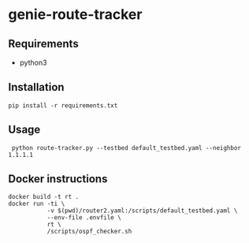 # genie-route-tracker

## Requirements

* python3

## Installation

```
pip install -r requirements.txt
```

## Usage

```
 python route-tracker.py --testbed default_testbed.yaml --neighbor 1.1.1.1
```


## Docker instructions

```
docker build -t rt .
docker run -ti \
           -v $(pwd)/router2.yaml:/scripts/default_testbed.yaml \
           --env-file .envfile \
           rt \
           /scripts/ospf_checker.sh
```
